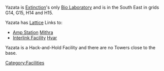 Yazata is [Extinction](Oshur.md#Extinction)'s only [Bio
Laboratory](Bio_Laboratory.md) and is in the South East in grids
G14, G15, H14 and H15.

Yazata has [Lattice](Lattice.md) Links to:

- [Amp Station](Amp_Station.md) [Mithra](Mithra.md)
- [Interlink Facility](Interlink.md)
  [Hvar](Hvar.md)

Yazata is a Hack-and-Hold Facility and there are no Towers close to the
base.

[Category:Facilities](Category:Facilities.md)
